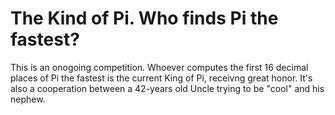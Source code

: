 # The Kind of Pi. Who finds Pi the fastest?

This is an onogoing competition. Whoever computes the first 16 decimal places of Pi the fastest is the current King of Pi, receivng great honor. It's also a cooperation between a 42-years old Uncle trying to be "cool" and his nephew.
